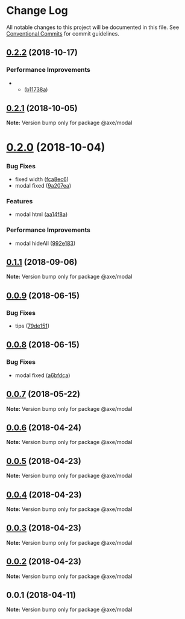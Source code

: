 # Change Log

All notable changes to this project will be documented in this file.
See [Conventional Commits](https://conventionalcommits.org) for commit guidelines.

<a name="0.2.2"></a>
## [0.2.2](https://github.com/ansenhuang/axe/compare/@axe/modal@0.2.1...@axe/modal@0.2.2) (2018-10-17)


### Performance Improvements

* * ([b11738a](https://github.com/ansenhuang/axe/commit/b11738a))




<a name="0.2.1"></a>
## [0.2.1](https://github.com/ansenhuang/axe/compare/@axe/modal@0.2.0...@axe/modal@0.2.1) (2018-10-05)




**Note:** Version bump only for package @axe/modal

<a name="0.2.0"></a>
# [0.2.0](https://github.com/ansenhuang/axe/compare/@axe/modal@0.1.1...@axe/modal@0.2.0) (2018-10-04)


### Bug Fixes

* fixed width ([fca8ec6](https://github.com/ansenhuang/axe/commit/fca8ec6))
* modal fixed ([9a207ea](https://github.com/ansenhuang/axe/commit/9a207ea))


### Features

* modal html ([aa14f8a](https://github.com/ansenhuang/axe/commit/aa14f8a))


### Performance Improvements

* modal hideAll ([992e183](https://github.com/ansenhuang/axe/commit/992e183))




<a name="0.1.1"></a>
## [0.1.1](https://github.com/ansenhuang/axe/compare/@axe/modal@0.0.9...@axe/modal@0.1.1) (2018-09-06)




**Note:** Version bump only for package @axe/modal

<a name="0.0.9"></a>
## [0.0.9](https://github.com/ansenhuang/axe/compare/@axe/modal@0.0.8...@axe/modal@0.0.9) (2018-06-15)


### Bug Fixes

* tips ([79de151](https://github.com/ansenhuang/axe/commit/79de151))




<a name="0.0.8"></a>
## [0.0.8](https://github.com/ansenhuang/axe/compare/@axe/modal@0.0.7...@axe/modal@0.0.8) (2018-06-15)


### Bug Fixes

* modal fixed ([a6bfdca](https://github.com/ansenhuang/axe/commit/a6bfdca))




<a name="0.0.7"></a>
## [0.0.7](https://github.com/ansenhuang/axe/compare/@axe/modal@0.0.6...@axe/modal@0.0.7) (2018-05-22)




**Note:** Version bump only for package @axe/modal

<a name="0.0.6"></a>
## [0.0.6](https://github.com/ansenhuang/axe/compare/@axe/modal@0.0.5...@axe/modal@0.0.6) (2018-04-24)




**Note:** Version bump only for package @axe/modal

<a name="0.0.5"></a>
## [0.0.5](https://github.com/ansenhuang/axe/compare/@axe/modal@0.0.3...@axe/modal@0.0.5) (2018-04-23)




**Note:** Version bump only for package @axe/modal

<a name="0.0.4"></a>
## [0.0.4](https://github.com/ansenhuang/axe/compare/@axe/modal@0.0.3...@axe/modal@0.0.4) (2018-04-23)




**Note:** Version bump only for package @axe/modal

<a name="0.0.3"></a>
## [0.0.3](https://github.com/ansenhuang/axe/compare/@axe/modal@0.0.1...@axe/modal@0.0.3) (2018-04-23)




**Note:** Version bump only for package @axe/modal

<a name="0.0.2"></a>
## [0.0.2](https://github.com/ansenhuang/axe/compare/@axe/modal@0.0.1...@axe/modal@0.0.2) (2018-04-23)




**Note:** Version bump only for package @axe/modal

<a name="0.0.1"></a>
## 0.0.1 (2018-04-11)




**Note:** Version bump only for package @axe/modal
